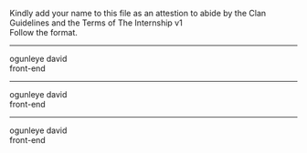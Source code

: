 Kindly add your name to this file as an attestion to abide by the Clan Guidelines and the Terms of The Internship v1
<br/> Follow the format.<br/> 
___
ogunleye david <br/>
front-end
___
ogunleye david <br/>
front-end
___
ogunleye david <br/>
front-end
